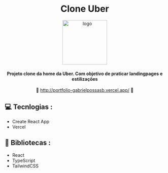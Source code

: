 <div align='center'>

   # Clone Uber
   
   <img height='140px' src='./public/favicon.ico' alt='logo'/>
      
   #### Projeto clone da home da Uber. Com objetivo de praticar landingpages e estilizações ####

   :link: <http://portfolio-gabrielpossasb.vercel.app/> :link:
</div>

## :computer: Tecnlogias :

- Create React App
- Vercel

## :rocket: Bibliotecas :

- React
- TypeScript
- TailwindCSS
